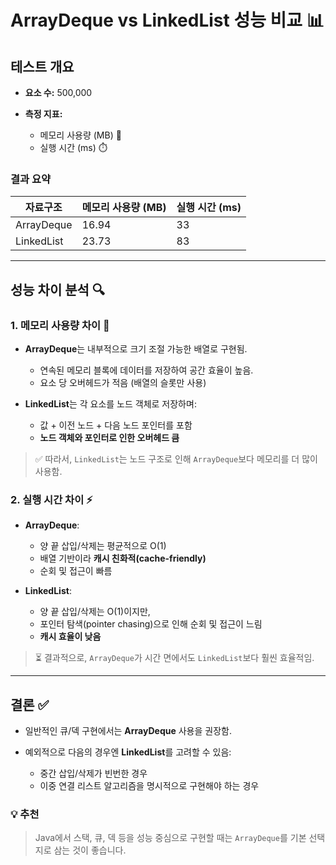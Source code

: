 # ArrayDeque vs LinkedList 성능 비교 📊

## 테스트 개요

* **요소 수:** 500,000
* **측정 지표:**

    * 메모리 사용량 (MB) 🧠
    * 실행 시간 (ms) ⏱️

### 결과 요약

| 자료구조       | 메모리 사용량 (MB) | 실행 시간 (ms) |
| ---------- | ------------ | ---------- |
| ArrayDeque | 16.94        | 33         |
| LinkedList | 23.73        | 83         |

---

## 성능 차이 분석 🔍

### 1. **메모리 사용량 차이** 🧮

* **ArrayDeque**는 내부적으로 크기 조절 가능한 배열로 구현됨.

    * 연속된 메모리 블록에 데이터를 저장하여 공간 효율이 높음.
    * 요소 당 오버헤드가 적음 (배열의 슬롯만 사용)
* **LinkedList**는 각 요소를 노드 객체로 저장하며:

    * 값 + 이전 노드 + 다음 노드 포인터를 포함
    * **노드 객체와 포인터로 인한 오버헤드 큼**

> ✅ 따라서, `LinkedList`는 노드 구조로 인해 `ArrayDeque`보다 메모리를 더 많이 사용함.

### 2. **실행 시간 차이** ⚡

* **ArrayDeque**:

    * 양 끝 삽입/삭제는 평균적으로 O(1)
    * 배열 기반이라 **캐시 친화적(cache-friendly)**
    * 순회 및 접근이 빠름
* **LinkedList**:

    * 양 끝 삽입/삭제는 O(1)이지만,
    * 포인터 탐색(pointer chasing)으로 인해 순회 및 접근이 느림
    * **캐시 효율이 낮음**

> ⏳ 결과적으로, `ArrayDeque`가 시간 면에서도 `LinkedList`보다 훨씬 효율적임.

---

## 결론 ✅

* 일반적인 큐/덱 구현에서는 **ArrayDeque** 사용을 권장함.
* 예외적으로 다음의 경우엔 **LinkedList**를 고려할 수 있음:

    * 중간 삽입/삭제가 빈번한 경우
    * 이중 연결 리스트 알고리즘을 명시적으로 구현해야 하는 경우

### 💡 추천

> Java에서 스택, 큐, 덱 등을 성능 중심으로 구현할 때는 `ArrayDeque`를 기본 선택지로 삼는 것이 좋습니다.